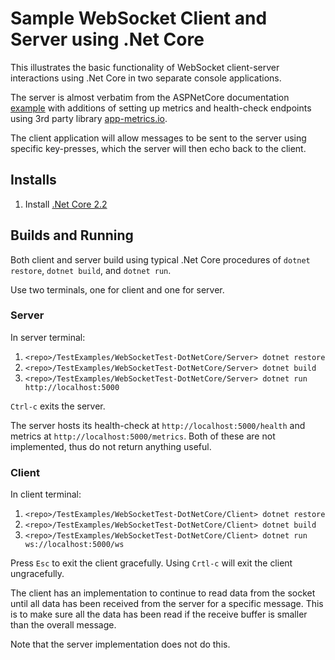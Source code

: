 # Sample WebSocket Client and Server using .Net Core

This illustrates the basic functionality of WebSocket client-server interactions using .Net Core in two separate console applications.

The server is almost verbatim from the ASPNetCore documentation [example](https://github.com/aspnet/Docs/tree/master/aspnetcore/fundamentals/websockets/samples/2.x/WebSocketsSample) with additions of setting up metrics and health-check endpoints using 3rd party library [app-metrics.io](https://www.app-metrics.io/).

The client application will allow messages to be sent to the server using specific key-presses, which the server will then echo back to the client.

## Installs
 1. Install [.Net Core 2.2](https://dotnet.microsoft.com/download/dotnet-core/2.2)
 
## Builds and Running

Both client and server build using typical .Net Core procedures of `dotnet restore`, `dotnet build`, and `dotnet run`.

Use two terminals, one for client and one for server.

### Server
In server terminal:
1. `<repo>/TestExamples/WebSocketTest-DotNetCore/Server> dotnet restore`
2. `<repo>/TestExamples/WebSocketTest-DotNetCore/Server> dotnet build`
3. `<repo>/TestExamples/WebSocketTest-DotNetCore/Server> dotnet run http://localhost:5000`

`Ctrl-c` exits the server.

The server hosts its health-check at `http://localhost:5000/health` and metrics at `http://localhost:5000/metrics`. Both of these are not implemented, thus do not return anything useful.

### Client
In client terminal:
1. `<repo>/TestExamples/WebSocketTest-DotNetCore/Client> dotnet restore`
2. `<repo>/TestExamples/WebSocketTest-DotNetCore/Client> dotnet build`
3. `<repo>/TestExamples/WebSocketTest-DotNetCore/Client> dotnet run ws://localhost:5000/ws`

Press `Esc` to exit the client gracefully. Using `Crtl-c` will exit the client ungracefully.

The client has an implementation to continue to read data from the socket until all data has been received from the server for a specific message. This is to make sure all the data has been read if the receive buffer is smaller than the overall message.

Note that the server implementation does not do this.

